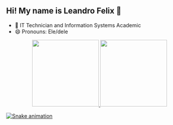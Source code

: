 ## Hi! My name is Leandro Felix 💟

- 🔭 IT Technician and Information Systems Academic
- 😄 Pronouns: Ele/dele

<div align="center">
  <a href="https://github.com/lehinfo-felix">
  <img height="180em" src="https://github-readme-stats.vercel.app/api?username=lehinfo-felix&show_icons=true&theme=buefy&include_all_commits=true&count_private=true"/>
  <img height="180em" src="https://github-readme-stats.vercel.app/api/top-langs/?username=lehinfo-felix&layout=compact&langs_count=7&theme=buefy"/>
</div>

![Snake animation](https://github.com/rafaballerini/lehinfo-felix/blob/output/github-contribution-grid-snake.svg)


